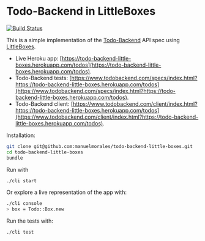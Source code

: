 # Todo-Backend in LittleBoxes

[![Build Status](https://travis-ci.org/manuelmorales/todo-backend-little-boxes.svg?branch=master)](https://travis-ci.org/manuelmorales/todo-backend-little-boxes)

This is a simple implementation of the
[Todo-Backend](https://www.todobackend.com/) API spec using
[LittleBoxes](https://github.com/manuelmorales/little-boxes).

* Live Heroku app: [https://todo-backend-little-boxes.herokuapp.com/todos](https://todo-backend-little-boxes.herokuapp.com/todos).
* Todo-Backend tests: [https://www.todobackend.com/specs/index.html?https://todo-backend-little-boxes.herokuapp.com/todos](https://www.todobackend.com/specs/index.html?https://todo-backend-little-boxes.herokuapp.com/todos).
* Todo-Backend client: [https://www.todobackend.com/client/index.html?https://todo-backend-little-boxes.herokuapp.com/todos](https://www.todobackend.com/client/index.html?https://todo-backend-little-boxes.herokuapp.com/todos).

Installation:

```bash
git clone git@github.com:manuelmorales/todo-backend-little-boxes.git
cd todo-backend-little-boxes
bundle
```

Run with

```bash
./cli start
```

Or explore a live representation of the app with:

```bash
./cli console
> box = Todo::Box.new
```

Run the tests with:

```bash
./cli test
```
